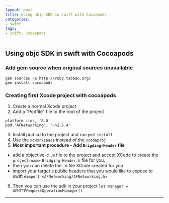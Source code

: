 ```yaml
---
layout: post
title: Using objc SDK in swift with Cocoapods
categories:
- Swift
tags:
- Swift, Cocoapods
---
```



	 
## Using objc SDK in swift with Cocoapods
### Add gem source when original sources unavailable
```
gem sources -a http://ruby.taobao.org/
gem install cocoapods
```
### Creating first Xcode project with cocoapods
1. Create a normal Xcode project
2. Add a "Podfile" file to the root of the project
  
  ```
  platform :ios, '8.0'
  pod 'AFNetworking', '~>2.5.4'
  ```
3. Install pod
cd to the project and run `pod install`
4. Use the `xcworkspace` instead of the `xcodeproj`
5. **Most important procedure - Add `Brigding-Header` file**
  * add a objective-c `.m` file to the project and accept XCode to create the `project-name-Bridging-Header.h` file for you.
  * then you can delete the `.m` file XCode created for you
  * import your target s public headers that you would like to expose to swift
  `#import <AFNetworking/AFNetworking.h>`
6. Then you can use the sdk in your project
`let manager = AFHTTPRequestOperationManager()`

----
